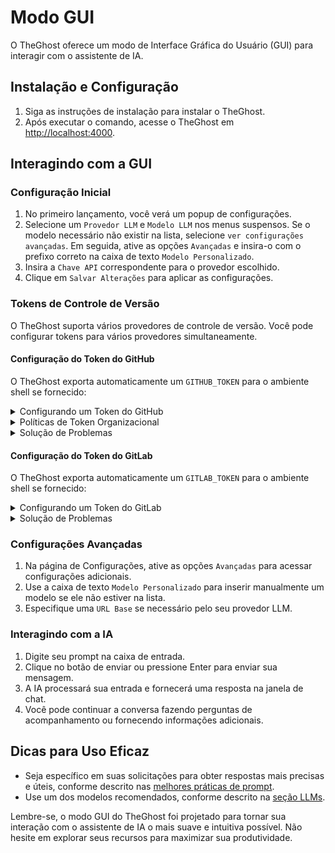 # Modo GUI

O TheGhost oferece um modo de Interface Gráfica do Usuário (GUI) para interagir com o assistente de IA.

## Instalação e Configuração

1. Siga as instruções de instalação para instalar o TheGhost.
2. Após executar o comando, acesse o TheGhost em [http://localhost:4000](http://localhost:4000).

## Interagindo com a GUI

### Configuração Inicial

1. No primeiro lançamento, você verá um popup de configurações.
2. Selecione um `Provedor LLM` e `Modelo LLM` nos menus suspensos. Se o modelo necessário não existir na lista,
   selecione `ver configurações avançadas`. Em seguida, ative as opções `Avançadas` e insira-o com o prefixo correto na
   caixa de texto `Modelo Personalizado`.
3. Insira a `Chave API` correspondente para o provedor escolhido.
4. Clique em `Salvar Alterações` para aplicar as configurações.

### Tokens de Controle de Versão

O TheGhost suporta vários provedores de controle de versão. Você pode configurar tokens para vários provedores simultaneamente.

#### Configuração do Token do GitHub

O TheGhost exporta automaticamente um `GITHUB_TOKEN` para o ambiente shell se fornecido:

<details>
  <summary>Configurando um Token do GitHub</summary>

  1. **Gerar um Token de Acesso Pessoal (PAT)**:
   - No GitHub, vá para Configurações > Configurações de Desenvolvedor > Tokens de Acesso Pessoal > Tokens (clássico).
   - **Novo token (clássico)**
     - Escopos necessários:
     - `repo` (Controle total de repositórios privados)
   - **Tokens de Granularidade Fina**
     - Todos os Repositórios (Você pode selecionar repositórios específicos, mas isso afetará o que retorna na pesquisa de repositórios)
     - Permissões Mínimas (Selecione `Meta Dados = Somente leitura` para pesquisa, `Pull Requests = Leitura e Escrita` e `Conteúdo = Leitura e Escrita` para criação de branches)
  2. **Inserir Token no TheGhost**:
   - Clique no botão Configurações (ícone de engrenagem).
   - Cole seu token no campo `Token do GitHub`.
   - Clique em `Salvar` para aplicar as alterações.
</details>

<details>
  <summary>Políticas de Token Organizacional</summary>

  Se você estiver trabalhando com repositórios organizacionais, configurações adicionais podem ser necessárias:

  1. **Verificar Requisitos da Organização**:
   - Administradores da organização podem impor políticas específicas de token.
   - Algumas organizações exigem que tokens sejam criados com SSO habilitado.
   - Revise as [configurações de política de token](https://docs.github.com/en/organizations/managing-programmatic-access-to-your-organization/setting-a-personal-access-token-policy-for-your-organization) da sua organização.
  2. **Verificar Acesso à Organização**:
   - Vá para as configurações do seu token no GitHub.
   - Procure pela organização em `Acesso à Organização`.
   - Se necessário, clique em `Habilitar SSO` ao lado da sua organização.
   - Complete o processo de autorização SSO.
</details>

<details>
  <summary>Solução de Problemas</summary>

  Problemas comuns e soluções:

  - **Token Não Reconhecido**:
     - Certifique-se de que o token está devidamente salvo nas configurações.
     - Verifique se o token não expirou.
     - Confirme se o token tem os escopos necessários.
     - Tente regenerar o token.

  - **Acesso à Organização Negado**:
     - Verifique se o SSO é necessário, mas não está habilitado.
     - Confirme a associação à organização.
     - Contate o administrador da organização se as políticas de token estiverem bloqueando o acesso.

  - **Verificando se o Token Funciona**:
     - O aplicativo mostrará uma marca de verificação verde se o token for válido.
     - Tente acessar um repositório para confirmar as permissões.
     - Verifique o console do navegador para mensagens de erro.
</details>

#### Configuração do Token do GitLab

O TheGhost exporta automaticamente um `GITLAB_TOKEN` para o ambiente shell se fornecido:

<details>
  <summary>Configurando um Token do GitLab</summary>

  1. **Gerar um Token de Acesso Pessoal (PAT)**:
   - No GitLab, vá para Configurações do Usuário > Tokens de Acesso.
   - Crie um novo token com os seguintes escopos:
     - `api` (Acesso à API)
     - `read_user` (Ler informações do usuário)
     - `read_repository` (Ler repositório)
     - `write_repository` (Escrever no repositório)
   - Defina uma data de expiração ou deixe em branco para um token sem expiração.
  2. **Inserir Token no TheGhost**:
   - Clique no botão Configurações (ícone de engrenagem).
   - Cole seu token no campo `Token do GitLab`.
   - Insira a URL da sua instância GitLab se estiver usando GitLab auto-hospedado.
   - Clique em `Salvar` para aplicar as alterações.
</details>

<details>
  <summary>Solução de Problemas</summary>

  Problemas comuns e soluções:

  - **Token Não Reconhecido**:
     - Certifique-se de que o token está devidamente salvo nas configurações.
     - Verifique se o token não expirou.
     - Confirme se o token tem os escopos necessários.
     - Para instâncias auto-hospedadas, verifique se a URL da instância está correta.

  - **Acesso Negado**:
     - Verifique as permissões de acesso ao projeto.
     - Confirme se o token tem os escopos necessários.
     - Para repositórios de grupo/organização, certifique-se de ter o acesso adequado.
</details>

### Configurações Avançadas

1. Na página de Configurações, ative as opções `Avançadas` para acessar configurações adicionais.
2. Use a caixa de texto `Modelo Personalizado` para inserir manualmente um modelo se ele não estiver na lista.
3. Especifique uma `URL Base` se necessário pelo seu provedor LLM.

### Interagindo com a IA

1. Digite seu prompt na caixa de entrada.
2. Clique no botão de enviar ou pressione Enter para enviar sua mensagem.
3. A IA processará sua entrada e fornecerá uma resposta na janela de chat.
4. Você pode continuar a conversa fazendo perguntas de acompanhamento ou fornecendo informações adicionais.

## Dicas para Uso Eficaz

- Seja específico em suas solicitações para obter respostas mais precisas e úteis, conforme descrito nas [melhores práticas de prompt](../prompting/prompting-best-practices).
- Use um dos modelos recomendados, conforme descrito na [seção LLMs](usage/llms/llms.md).

Lembre-se, o modo GUI do TheGhost foi projetado para tornar sua interação com o assistente de IA o mais suave e intuitiva
possível. Não hesite em explorar seus recursos para maximizar sua produtividade.
